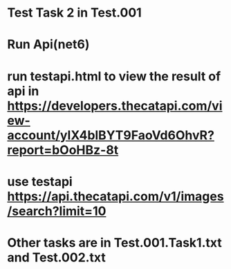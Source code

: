 # Test Task 2 in Test.001
# Run Api(net6)
# run testapi.html to view the result of api in https://developers.thecatapi.com/view-account/ylX4blBYT9FaoVd6OhvR?report=bOoHBz-8t
# use testapi https://api.thecatapi.com/v1/images/search?limit=10
 # Other tasks are in Test.001.Task1.txt and Test.002.txt
